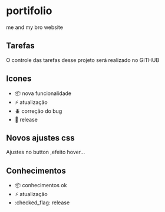 # portifolio
me and my bro website

## Tarefas

O controle das tarefas desse projeto será realizado no GITHUB

## Icones

- :package: nova funcionalidade
- :zap: atualização
- :beetle: correção do bug
- :checkered_flag: release

## Novos ajustes css

Ajustes no button ,efeito hover...

## Conhecimentos

- :package: conhecimentos ok
- :zap: atualização
- :checked_flag: release